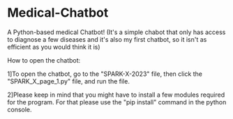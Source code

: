 # Medical-Chatbot
A Python-based medical Chatbot! (It's a simple chabot that only has access to diagnose a few diseases and it's also my first chatbot, so it isn't as efficient as you would think it is)


How to open the chatbot:

1]To open the chatbot, go to the "SPARK-X-2023" file, then click the "SPARK_X_page_1.py" file, and run the file.

2]Please keep in mind that you might have to install a few modules required for the program. For that please use the "pip install" command in the python console.

